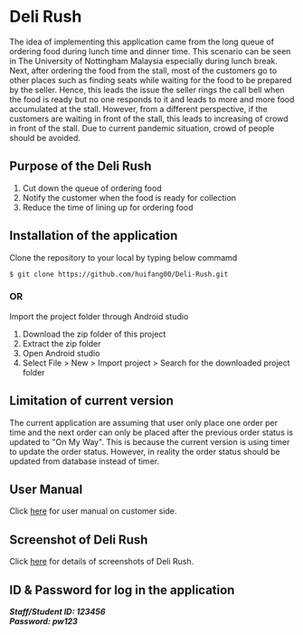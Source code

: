 # Deli Rush
The idea of implementing this application came from the long queue of ordering food during lunch time and dinner time. 
This scenario can be seen in The University of Nottingham Malaysia especially during lunch break.
Next, after ordering the food from the stall, most of the customers go to other places such as finding seats while waiting for the food to be prepared by the seller.
Hence, this leads the issue the seller rings the call bell when the food is ready but no one responds to it and leads to more and more food accumulated at the stall.
However, from a different perspective, if the customers are waiting in front of the stall, this leads to increasing of crowd in front of the stall.
Due to current pandemic situation, crowd of people should be avoided.

## Purpose of the Deli Rush
1. Cut down the queue of ordering food
2. Notify the customer when the food is ready for collection
3. Reduce the time of lining up for ordering food

## Installation of the application
Clone the repository to your local by typing below commamd
```
$ git clone https://github.com/huifang00/Deli-Rush.git
```
### OR
Import the project folder through Android studio
1. Download the zip folder of this project
2. Extract the zip folder
3. Open Android studio
4. Select File > New > Import project > Search for the downloaded project folder

## Limitation of current version
The current application are assuming that user only place one order per time and the next order can only be placed after the previous order status is updated to "On My Way". This is because the current version is using timer to update the order status. However, in reality the order status should be updated from database instead of timer.

## User Manual
Click <a href="User Manual.pdf">here</a> for user manual on customer side.

## Screenshot of Deli Rush
Click <a href="Screenshot of Deli-Rush.pdf">here</a> for details of screenshots of Deli Rush.

## ID & Password for log in the application
***Staff/Student ID: 123456***<br/>
***Password: pw123***